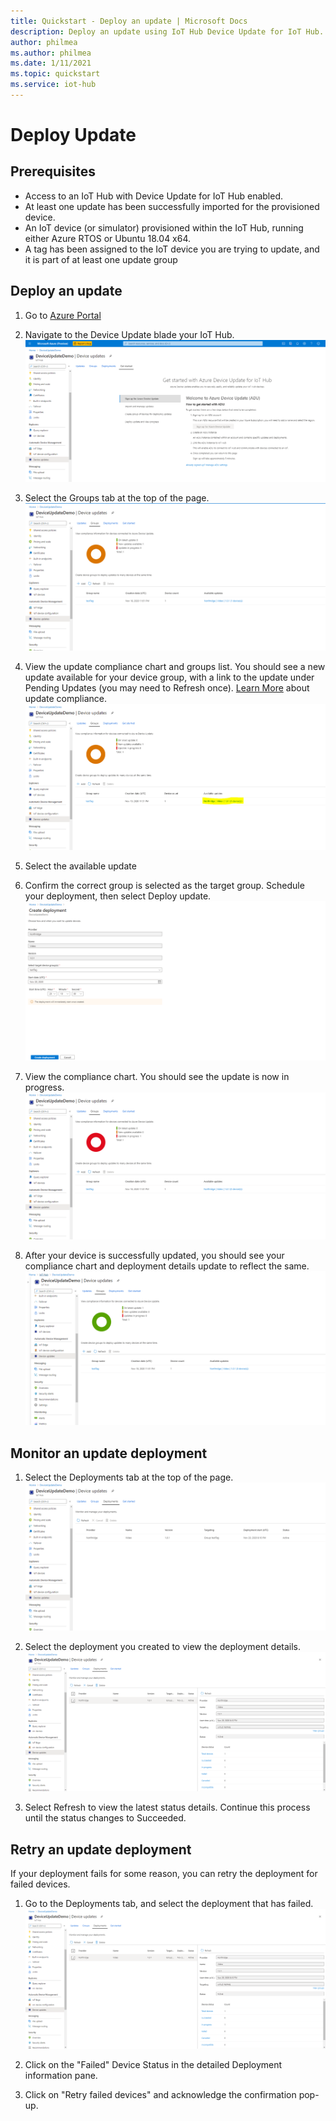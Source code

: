 ```yaml
---
title: Quickstart - Deploy an update | Microsoft Docs
description: Deploy an update using IoT Hub Device Update for IoT Hub.
author: philmea
ms.author: philmea
ms.date: 1/11/2021
ms.topic: quickstart
ms.service: iot-hub
---
```


# Deploy Update

## Prerequisites

* Access to an IoT Hub with Device Update for IoT Hub enabled.
* At least one update has been successfully imported for the provisioned device.
* An IoT device (or simulator) provisioned within the IoT Hub, running either Azure RTOS or Ubuntu 18.04 x64.
* A tag has been assigned to the IoT device you are trying to update, and it is part of at least one update group

## Deploy an update

1. Go to [Azure Portal](https://ms.portal.azure.com/?feature.canmodifystamps=true&Microsoft_Azure_Iothub=aduprod&microsoft_azure_marketplace_ItemHideKey=Microsoft_Azure_ADUHidden&feature.devicetwin=true#home)

2. Navigate to the Device Update blade your IoT Hub.
![IoT Hub](media/deploy-update/adu-iot-hub.PNG)

3. Select the Groups tab at the top of the page.
![Groups Tab](media/deploy-update/updated-view.PNG)

4. View the update compliance chart and groups list. You should see a new update available for your device group, with a link to the update under Pending Updates (you may need to Refresh once). [Learn More](device-update-compliance.md) about update compliance.
![Available Update](media/deploy-update/available-update.PNG)

5. Select the available update

6. Confirm the correct group is selected as the target group. Schedule your deployment, then select Deploy update.
![Select Update](media/deploy-update/select-update.PNG)

7. View the compliance chart. You should see the update is now in progress. 
![Update in progress](media/deploy-update/update-in-progress.PNG)

8. After your device is successfully updated, you should see your compliance chart and deployment details update to reflect the same. 
![Update succeeded](media/deploy-update/update-succeeded.PNG)

## Monitor an update deployment

1. Select the Deployments tab at the top of the page.
![Deployments Tab](media/deploy-update/deployments-tab.PNG)

2. Select the deployment you created to view the deployment details.
![Deployment Details](media/deploy-update/deployment-details.PNG)

3. Select Refresh to view the latest status details. Continue this process until the status changes to Succeeded.


## Retry an update deployment

If your deployment fails for some reason, you can retry the deployment for failed devices. 

1. Go to the Deployments tab, and select the deployment that has failed. 
![Deployment Details](media/deploy-update/deployment-details.PNG)

2. Click on the "Failed" Device Status in the detailed Deployment information pane.

3. Click on "Retry failed devices" and acknowledge the confirmation pop-up. 

